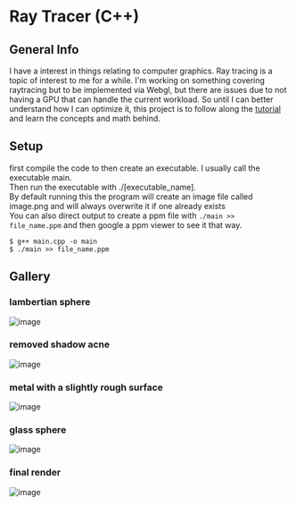 # Ray Tracer (C++)

## General Info
I have a interest in things relating to computer graphics. Ray tracing is a topic of interest to me for a while. I'm working on 
something covering raytracing but to be implemented via Webgl, but there are issues due to not having a GPU that can handle 
the current workload. So until I can better understand how I can optimize it, this project is to follow along the [tutorial](https://raytracing.github.io/books/RayTracingInOneWeekend.html) and learn
the concepts and math behind.

## Setup
first compile the code to then create an executable. I usually call the executable main.\
Then run the executable with ./[executable_name].\
By default running this the program will create an image file called image.png and will always overwrite it if one already exists\
You can also direct output to create a ppm file with `./main >> file_name.ppm` and then google a ppm viewer to see it that way.

```
$ g++ main.cpp -o main
$ ./main >> file_name.ppm
```

## Gallery

### lambertian sphere
![image](https://github.com/jaedenHob/Ray-Tracing--C---/assets/92416232/50ca0583-1850-49f4-8272-039be98a846e)

### removed shadow acne
![image](https://github.com/jaedenHob/Ray-Tracing--C---/assets/92416232/c17361ee-f44a-4c57-b777-15078e760669)

### metal with a slightly rough surface
![image](https://github.com/jaedenHob/Ray-Tracing--C---/assets/92416232/bbbf8f59-4b11-467b-b37a-fc60ffde8d7b)

### glass sphere
![image](https://github.com/jaedenHob/Ray-Tracing--C---/assets/92416232/f419b2de-2a3e-44bd-a135-6152dac48253)

### final render
![image](https://github.com/jaedenHob/Ray-Tracing--C---/assets/92416232/9e1c3173-f7e2-467e-b138-2f7d0582f98c)
